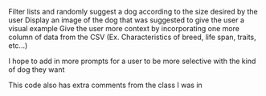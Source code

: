 Filter lists and randomly suggest a dog according to the size desired by the user
Display an image of the dog that was suggested to give the user a visual example
Give the user more context by incorporating one more column of data from the CSV (Ex. Characteristics of breed, life span, traits, etc...)

I hope to add in more prompts for a user to be more selective with the kind of dog they want

This code also has extra comments from the class I was in
